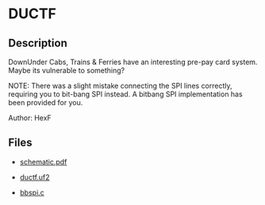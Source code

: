 # DUCTF

## Description

DownUnder Cabs, Trains & Ferries have an interesting pre-pay card system. Maybe its vulnerable to something?

NOTE: There was a slight mistake connecting the SPI lines correctly, requiring you to bit-bang SPI instead. A bitbang SPI implementation has been provided for you.

Author: HexF


## Files

* [schematic.pdf](files/schematic.pdf)

* [ductf.uf2](files/ductf.uf2)

* [bbspi.c](files/bbspi.c)

